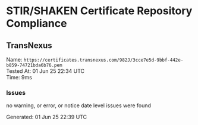 # STIR/SHAKEN Certificate Repository Compliance

## TransNexus

Name: `https://certificates.transnexus.com/982J/3cce7e5d-9bbf-442e-b859-74721bda6b76.pem`\
Tested At: 01 Jun 25 22:34 UTC\
Time: 9ms

### Issues

no warning, or error, or notice date level issues were found

Generated: 01 Jun 25 22:39 UTC